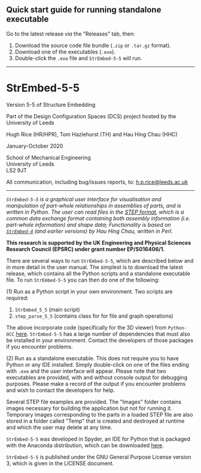 ## Quick start guide for running standalone executable

Go to the latest release *via* the "Releases" tab, then:

1. Download the source code file bundle (```.zip``` or ```.tar.gz``` format).
2. Download one of the executables (```.exe```).
3. Double-click the ```.exe``` file and ```StrEmbed-5-5``` will run.

___

# StrEmbed-5-5

Version 5-5 of Structure Embedding

Part of the Design Configuration Spaces (DCS) project hosted by the University of Leeds

Hugh Rice (HR/HPR), Tom Hazlehurst (TH) and Hau Hing Chau (HHC)

January-October 2020

School of Mechanical Engineering  
University of Leeds  
LS2 9JT

All communication, including bug/issues reports, to: h.p.rice@leeds.ac.uk

___

<i> ```StrEmbed-5-5``` is a graphical user interface for visualisation and manipulation of part-whole relationships in assemblies of parts, and is written in Python. The user can read files in the [STEP format](https://en.wikipedia.org/wiki/ISO_10303-21), which is a common data exchange format containing both assembly information (i.e. part-whole information) and shape data; Functionality is based on [```StrEmbed-4```](https://github.com/hhchau/StrEmbed-4) (and earlier versions) by Hau Hing Chau, written in Perl.</i>  

<b>This research is supported by the UK Engineering and Physical Sciences Research Council (EPSRC) under grant number EP/S016406/1.</b>

There are several ways to run ```StrEmbed-5-5```, which are described below and in more detail in the user manual. The simplest is to download the latest release, which contains all the Python scripts and a standalone executable file. To run ```StrEmbed-5-5``` you can then do one of the following:

(1) Run as a Python script in your own environment. Two scripts are required:

1. ```StrEmbed_5_5``` (main script)
2. ```step_parse_5_5``` (contains class for for file and graph operations)

The above incorporate code (specifically for the 3D viewer) from ```Python-OCC``` [here](https://github.com/tpaviot/pythonocc-core). ```StrEmbed-5-5``` has a large number of dependencies that must also be installed in your environment. Contact the developers of those packages if you encounter problems.

(2) Run as a standalone executable. This does not require you to have Python or any IDE installed. Simply double-click on one of the files ending with  ```.exe``` and the user interface will appear. Please note that two executables are provided, with and without console output for debugging purposes. Please make a record of the output if you encounter problems and wish to contact the developers for help.

Several STEP file examples are provided. The "Images" folder contains images necessary for building the application but not for running it. Temporary images corresponding to the parts in a loaded STEP file are also stored in a folder called "Temp" that is created and destroyed at runtime and which the user may delete at any time.

```StrEmbed-5-5``` was developed in Spyder, an IDE for Python that is packaged with the Anaconda distribution, which can be downloaded [here](https://www.anaconda.com/distribution/).

```StrEmbed-5-5``` is published under the GNU General Purpose License version 3, which is given in the LICENSE document.
